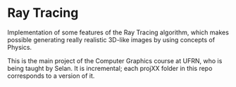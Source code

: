 # Ray Tracing
Implementation of some features of the Ray Tracing algorithm, which makes possible generating really realistic 3D-like images by using concepts of Physics.

This is the main project of the Computer Graphics course at UFRN, who is being taught by Selan. It is incremental; each projXX folder in this repo corresponds to a version of it. 
